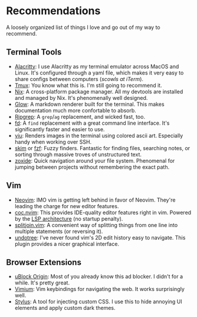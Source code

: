 # Recommendations
A loosely organized list of things I love and go out of my way to recommend.

## Terminal Tools
- [Alacritty](https://github.com/alacritty/alacritty): I use Alacritty as my
  terminal emulator across MacOS and Linux. It's configured through a yaml
  file, which makes it very easy to share configs between computers (*scowls
  at iTerm*).
- [Tmux](https://github.com/tmux/tmux): You know what this is. I'm still going
  to recommend it.
- [Nix](https://nixos.org/): A cross-platform package manager. All my devtools
  are installed and managed by Nix. It's phenomenally well designed.
- [Glow](https://github.com/charmbracelet/glow): A markdown renderer built for
  the terminal. This makes documentation much more confortable to absorb.
- [Ripgrep](https://github.com/BurntSushi/ripgrep): A `grep`/`ag` replacement,
  and wicked fast, too.
- [fd](https://github.com/sharkdp/fd): A `find` replacement with a great
  command line interface. It's significantly faster and easier to use.
- [viu](https://github.com/atanunq/viu): Renders images in the terminal using
  colored ascii art. Especially handy when working over SSH.
- [skim](https://github.com/lotabout/skim) or
  [fzf](https://github.com/lotabout/skim): Fuzzy finders. Fantastic for
  finding files, searching notes, or sorting through massive troves of
  unstructured text.
- [zoxide](https://github.com/ajeetdsouza/zoxide): Quick navigation around
  your file system. Phenomenal for jumping between projects without
  remembering the exact path.

## Vim
- [Neovim](https://github.com/neovim/neovim/): IMO vim is getting left behind
  in favor of Neovim. They're leading the charge for new editor features.
- [coc.nvim](https://github.com/neoclide/coc.nvim): This provides IDE-quality
  editor features right in vim. Powered by the [LSP
  architecture](https://microsoft.github.io/language-server-protocol/) (no
  startup penalty).
- [splitjoin.vim](https://github.com/AndrewRadev/splitjoin.vim): A convenient
  way of splitting things from one line into multiple statements (or reversing
  it).
- [undotree](https://github.com/mbbill/undotree): I've never found vim's 2D
  edit history easy to navigate. This plugin provides a nicer graphical
  interface.

## Browser Extensions
- [uBlock Origin](https://ublockorigin.com/): Most of you already know this ad
  blocker. I didn't for a while. It's pretty great.
- [Vimium](https://github.com/philc/vimium): Vim keybindings for navigating
  the web. It works surprisingly well.
- [Stylus](https://github.com/openstyles/stylus/): A tool for injecting custom
  CSS. I use this to hide annoying UI elements and apply custom dark themes.
